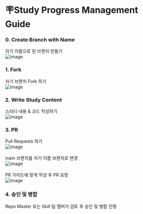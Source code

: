 
# 🪧Study Progress Management Guide
### 0. Create Branch with Name
자기 이름으로 된 브랜치 만들기 <br>
![image](https://user-images.githubusercontent.com/86817044/193340898-6c848914-52d2-4eaa-be28-3a965150d457.png)


### 1. Fork
자기 브랜치 Fork 하기 <br>
![image](https://user-images.githubusercontent.com/86817044/193341513-b1e8b72b-aaf5-4aa9-85e6-10aaf1e0d55c.png)


### 2. Write Study Content
스터디 내용 & 코드 작성하기 <br>
![image](https://user-images.githubusercontent.com/86817044/193341618-8f1f246a-0344-425b-bb10-78d170ff00ee.png)


### 3. PR
Pull Requests 하기 <br>
![image](https://user-images.githubusercontent.com/86817044/193341737-07744167-9629-4ad4-9860-9d0d541047d3.png) <br> <br>
main 브랜치를 자기 이름 브랜치로 변경 <br>
![image](https://user-images.githubusercontent.com/86817044/193334545-8a8638aa-4ae1-43e5-a088-68e96f672a82.png)  <br> <br>
PR 가이드에 맞게 작성 후 PR 요청<br>
![image](https://user-images.githubusercontent.com/86817044/193342025-be12999a-3e37-4f98-92f7-d21a6fe50a7e.png)


### 4. 승인 및 병합
Repo Master 또는 Skill 팀 멤버가 검토 후 승인 및 병합 진행
